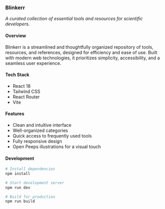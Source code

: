 ### Blinkerr

_A curated collection of essential tools and resources for scientific developers._

#### Overview

Blinkerr is a streamlined and thoughtfully organized repository of tools, resources, and references, designed for efficiency and ease of use. Built with modern web technologies, it prioritizes simplicity, accessibility, and a seamless user experience.

#### Tech Stack

- React 18
- Tailwind CSS
- React Router
- Vite

#### Features

- Clean and intuitive interface
- Well-organized categories
- Quick access to frequently used tools
- Fully responsive design
- Open Peeps illustrations for a visual touch

#### Development

```bash
# Install dependencies
npm install

# Start development server
npm run dev

# Build for production
npm run build
```
